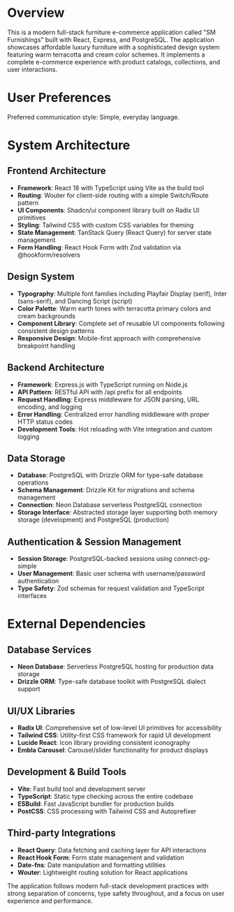 # Overview

This is a modern full-stack furniture e-commerce application called "SM Furnishings" built with React, Express, and PostgreSQL. The application showcases affordable luxury furniture with a sophisticated design system featuring warm terracotta and cream color schemes. It implements a complete e-commerce experience with product catalogs, collections, and user interactions.

# User Preferences

Preferred communication style: Simple, everyday language.

# System Architecture

## Frontend Architecture
- **Framework**: React 18 with TypeScript using Vite as the build tool
- **Routing**: Wouter for client-side routing with a simple Switch/Route pattern
- **UI Components**: Shadcn/ui component library built on Radix UI primitives
- **Styling**: Tailwind CSS with custom CSS variables for theming
- **State Management**: TanStack Query (React Query) for server state management
- **Form Handling**: React Hook Form with Zod validation via @hookform/resolvers

## Design System
- **Typography**: Multiple font families including Playfair Display (serif), Inter (sans-serif), and Dancing Script (script)
- **Color Palette**: Warm earth tones with terracotta primary colors and cream backgrounds
- **Component Library**: Complete set of reusable UI components following consistent design patterns
- **Responsive Design**: Mobile-first approach with comprehensive breakpoint handling

## Backend Architecture
- **Framework**: Express.js with TypeScript running on Node.js
- **API Pattern**: RESTful API with /api prefix for all endpoints
- **Request Handling**: Express middleware for JSON parsing, URL encoding, and logging
- **Error Handling**: Centralized error handling middleware with proper HTTP status codes
- **Development Tools**: Hot reloading with Vite integration and custom logging

## Data Storage
- **Database**: PostgreSQL with Drizzle ORM for type-safe database operations
- **Schema Management**: Drizzle Kit for migrations and schema management
- **Connection**: Neon Database serverless PostgreSQL connection
- **Storage Interface**: Abstracted storage layer supporting both memory storage (development) and PostgreSQL (production)

## Authentication & Session Management
- **Session Storage**: PostgreSQL-backed sessions using connect-pg-simple
- **User Management**: Basic user schema with username/password authentication
- **Type Safety**: Zod schemas for request validation and TypeScript interfaces

# External Dependencies

## Database Services
- **Neon Database**: Serverless PostgreSQL hosting for production data storage
- **Drizzle ORM**: Type-safe database toolkit with PostgreSQL dialect support

## UI/UX Libraries
- **Radix UI**: Comprehensive set of low-level UI primitives for accessibility
- **Tailwind CSS**: Utility-first CSS framework for rapid UI development
- **Lucide React**: Icon library providing consistent iconography
- **Embla Carousel**: Carousel/slider functionality for product displays

## Development & Build Tools
- **Vite**: Fast build tool and development server
- **TypeScript**: Static type checking across the entire codebase
- **ESBuild**: Fast JavaScript bundler for production builds
- **PostCSS**: CSS processing with Tailwind CSS and Autoprefixer

## Third-party Integrations
- **React Query**: Data fetching and caching layer for API interactions
- **React Hook Form**: Form state management and validation
- **Date-fns**: Date manipulation and formatting utilities
- **Wouter**: Lightweight routing solution for React applications

The application follows modern full-stack development practices with strong separation of concerns, type safety throughout, and a focus on user experience and performance.